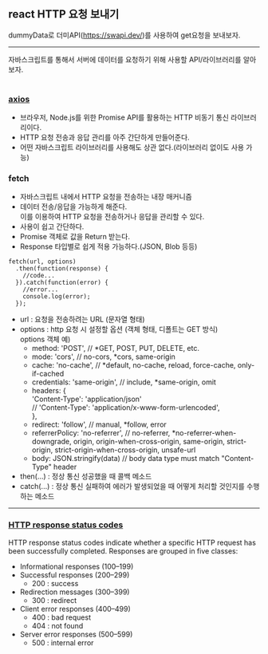 ## react HTTP 요청 보내기  

dummyData로 더미API(https://swapi.dev/)를 사용하여 get요청을 보내보자.  

---
자바스크립트를 통해서 서버에 데이터를 요청하기 위해 사용할 API/라이브러리를 알아보자.  
<br/>

### [axios](https://github.com/axios/axios)
- 브라우저, Node.js를 위한 Promise API를 활용하는 HTTP 비동기 통신 라이브러리이다.
- HTTP 요청 전송과 응답 관리를 아주 간단하게 만들어준다.
- 어떤 자바스크립트 라이브러리를 사용해도 상관 없다.(라이브러리 없이도 사용 가능)  

### fetch
- 자바스크립트 내에서 HTTP 요청을 전송하는 내장 매커니즘
- 데이터 전송/응답을 가능하게 해준다.  
이를 이용하여 HTTP 요청을 전송하거나 응답을 관리할 수 있다.  
- 사용이 쉽고 간단하다.
- Promise 객체로 값을 Return 받는다.
- Response 타입별로 쉽게 적용 가능하다.(JSON, Blob 등등)

```
fetch(url, options)
  .then(function(response) {
    //code...
  }).catch(function(error) {
    //error...
    console.log(error);
  });
```

- url : 요청을 전송하려는 URL (문자열 형태)
- options : http 요청 시 설정할 옵션 (객체 형태, 디폴트는 GET 방식)   
options 객체 예)  
    - method: 'POST', // *GET, POST, PUT, DELETE, etc.  
    - mode: 'cors', // no-cors, *cors, same-origin  
    - cache: 'no-cache', // *default, no-cache, reload, force-cache, only-if-cached  
    - credentials: 'same-origin', // include, *same-origin, omit  
    - headers: {  
      'Content-Type': 'application/json'  
      // 'Content-Type': 'application/x-www-form-urlencoded',  
    },  
    - redirect: 'follow', // manual, *follow, error  
    -  referrerPolicy: 'no-referrer', // no-referrer, *no-referrer-when-downgrade, origin, origin-when-cross-origin, same-origin, strict-origin,  strict-origin-when-cross-origin, unsafe-url  
    - body: JSON.stringify(data) // body data type must match "Content-Type" header    
- then(...) : 정상 통신 성공했을 때 콜백 메소드
- catch(...) : 정상 통신 실패하여 에러가 발생되었을 때 어떻게 처리할 것인지를 수행하는 메소드

---

### [HTTP response status codes](https://developer.mozilla.org/en-US/docs/Web/HTTP/Status)

HTTP response status codes indicate whether a specific HTTP request has been successfully completed. Responses are grouped in five classes:  
  
- Informational responses (100–199)  
- Successful responses (200–299)
  - 200 : success  
- Redirection messages (300–399)
  - 300 : redirect
- Client error responses (400–499)
  - 400 : bad request
  - 404 : not found
- Server error responses (500–599)
  - 500 : internal error
